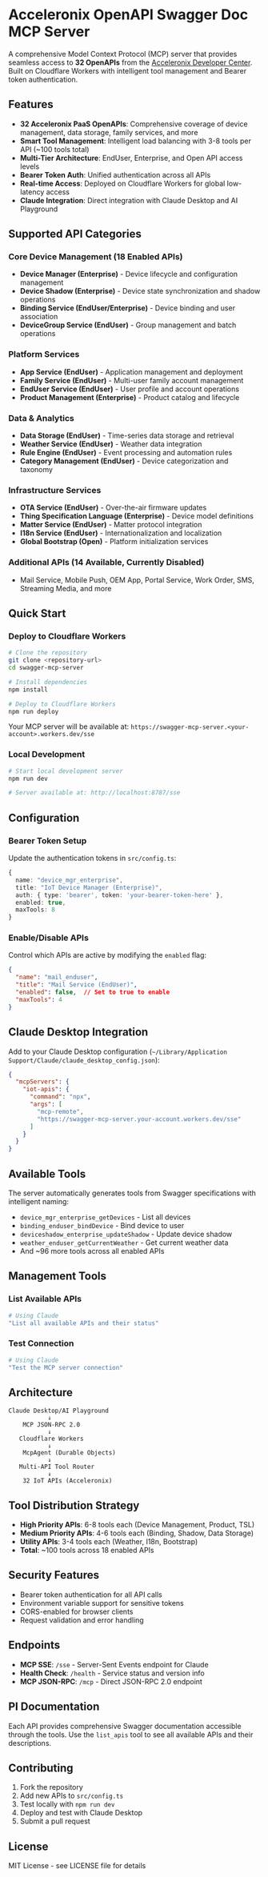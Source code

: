 # Acceleronix OpenAPI Swagger Doc MCP Server

A comprehensive Model Context Protocol (MCP) server that provides seamless access to **32 OpenAPIs** from the [Acceleronix Developer Center](https://). Built on Cloudflare Workers with intelligent tool management and Bearer token authentication.

## Features

- **32 Acceleronix PaaS OpenAPIs**: Comprehensive coverage of device management, data storage, family services, and more
- **Smart Tool Management**: Intelligent load balancing with 3-8 tools per API (~100 tools total)
- **Multi-Tier Architecture**: EndUser, Enterprise, and Open API access levels
- **Bearer Token Auth**: Unified authentication across all APIs
- **Real-time Access**: Deployed on Cloudflare Workers for global low-latency access
- **Claude Integration**: Direct integration with Claude Desktop and AI Playground

## Supported API Categories

### **Core Device Management** (18 Enabled APIs)
- **Device Manager (Enterprise)** - Device lifecycle and configuration management
- **Device Shadow (Enterprise)** - Device state synchronization and shadow operations
- **Binding Service (EndUser/Enterprise)** - Device binding and user association
- **DeviceGroup Service (EndUser)** - Group management and batch operations

### **Platform Services**
- **App Service (EndUser)** - Application management and deployment
- **Family Service (EndUser)** - Multi-user family account management
- **EndUser Service (EndUser)** - User profile and account operations
- **Product Management (Enterprise)** - Product catalog and lifecycle

### **Data & Analytics**
- **Data Storage (EndUser)** - Time-series data storage and retrieval
- **Weather Service (EndUser)** - Weather data integration
- **Rule Engine (EndUser)** - Event processing and automation rules
- **Category Management (EndUser)** - Device categorization and taxonomy

### **Infrastructure Services**
- **OTA Service (EndUser)** - Over-the-air firmware updates
- **Thing Specification Language (Enterprise)** - Device model definitions
- **Matter Service (EndUser)** - Matter protocol integration
- **I18n Service (EndUser)** - Internationalization and localization
- **Global Bootstrap (Open)** - Platform initialization services

### **Additional APIs** (14 Available, Currently Disabled)
- Mail Service, Mobile Push, OEM App, Portal Service, Work Order, SMS, Streaming Media, and more

## Quick Start

### Deploy to Cloudflare Workers

```bash
# Clone the repository
git clone <repository-url>
cd swagger-mcp-server

# Install dependencies
npm install

# Deploy to Cloudflare Workers
npm run deploy
```

Your MCP server will be available at: `https://swagger-mcp-server.<your-account>.workers.dev/sse`

### Local Development

```bash
# Start local development server
npm run dev

# Server available at: http://localhost:8787/sse
```

## Configuration

### Bearer Token Setup

Update the authentication tokens in `src/config.ts`:

```typescript
{
  name: "device_mgr_enterprise",
  title: "IoT Device Manager (Enterprise)",
  auth: { type: 'bearer', token: 'your-bearer-token-here' },
  enabled: true,
  maxTools: 8
}
```

### Enable/Disable APIs

Control which APIs are active by modifying the `enabled` flag:

```json
{
  "name": "mail_enduser",
  "title": "Mail Service (EndUser)",
  "enabled": false,  // Set to true to enable
  "maxTools": 4
}
```

## Claude Desktop Integration

Add to your Claude Desktop configuration (`~/Library/Application Support/Claude/claude_desktop_config.json`):

```json
{
  "mcpServers": {
    "iot-apis": {
      "command": "npx",
      "args": [
        "mcp-remote",
        "https://swagger-mcp-server.your-account.workers.dev/sse"
      ]
    }
  }
}
```

## Available Tools

The server automatically generates tools from Swagger specifications with intelligent naming:

- `device_mgr_enterprise_getDevices` - List all devices
- `binding_enduser_bindDevice` - Bind device to user
- `deviceshadow_enterprise_updateShadow` - Update device shadow
- `weather_enduser_getCurrentWeather` - Get current weather data
- And ~96 more tools across all enabled APIs

## Management Tools

### List Available APIs
```bash
# Using Claude
"List all available APIs and their status"
```

### Test Connection
```bash
# Using Claude  
"Test the MCP server connection"
```

## Architecture

```
Claude Desktop/AI Playground
           ↓
    MCP JSON-RPC 2.0
           ↓
   Cloudflare Workers
           ↓
    McpAgent (Durable Objects)
           ↓
   Multi-API Tool Router
           ↓
    32 IoT APIs (Acceleronix)
```

## Tool Distribution Strategy

- **High Priority APIs**: 6-8 tools each (Device Management, Product, TSL)
- **Medium Priority APIs**: 4-6 tools each (Binding, Shadow, Data Storage)
- **Utility APIs**: 3-4 tools each (Weather, I18n, Bootstrap)
- **Total**: ~100 tools across 18 enabled APIs

## Security Features

- Bearer token authentication for all API calls
- Environment variable support for sensitive tokens
- CORS-enabled for browser clients
- Request validation and error handling

## Endpoints

- **MCP SSE**: `/sse` - Server-Sent Events endpoint for Claude
- **Health Check**: `/health` - Service status and version info
- **MCP JSON-RPC**: `/mcp` - Direct JSON-RPC 2.0 endpoint

## PI Documentation

Each API provides comprehensive Swagger documentation accessible through the tools. Use the `list_apis` tool to see all available APIs and their descriptions.

## Contributing

1. Fork the repository
2. Add new APIs to `src/config.ts`
3. Test locally with `npm run dev`
4. Deploy and test with Claude Desktop
5. Submit a pull request

## License

MIT License - see LICENSE file for details 
